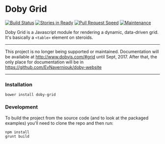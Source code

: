 
Doby Grid
=========
[![Build Status](https://travis-ci.org/EvNaverniouk/doby-grid.png)](https://travis-ci.org/EvNaverniouk/doby-grid) [![Stories in Ready](https://badge.waffle.io/globexdesigns/doby-grid.png?label=ready&title=Ready)](https://waffle.io/globexdesigns/doby-grid) [![Pull Request Speed](http://issuestats.com/github/globexdesigns/doby-grid/badge/pr?style=flat-square)](http://issuestats.com/github/globexdesigns/doby-grid) [![Maintenance](https://img.shields.io/maintenance/yes/2015.svg)]()

Doby Grid is a Javascript module for rendering a dynamic, data-driven grid. It's basically a `<table>` element on steroids.

---

This project is no longer being supported or maintained. Documentation will be available at http://www.dobyjs.com/#grid until Sept, 2017. After that, the only place for documentation will be in https://github.com/EvNaverniouk/doby-website

---

### Installation

```
bower install doby-grid
```

### Development

To build the project from the source code (and to look at the packaged examples) you'll need to clone the repo and then run:

```
npm install
grunt build
```
